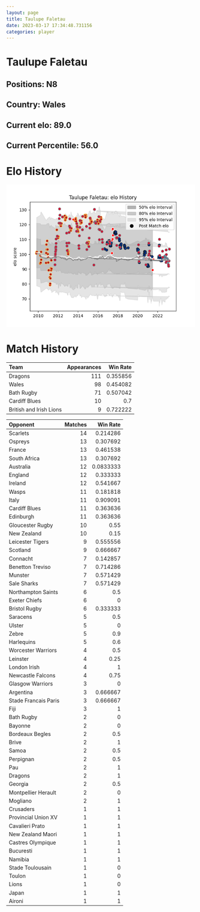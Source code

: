 ```yaml
---  
layout: page  
title: Taulupe Faletau  
date: 2023-03-17 17:34:48.731156  
categories: player  
---
```

# Taulupe Faletau

## Positions: N8

## Country: Wales

## Current elo: 89.0

## Current Percentile: 56.0

# Elo History


![elo history](history_TaulupeFaletau.png)
# Match History


| Team                    |   Appearances |   Win Rate |
|:------------------------|--------------:|-----------:|
| Dragons                 |           111 |   0.355856 |
| Wales                   |            98 |   0.454082 |
| Bath Rugby              |            71 |   0.507042 |
| Cardiff Blues           |            10 |   0.7      |
| British and Irish Lions |             9 |   0.722222 |

| Opponent             |   Matches |   Win Rate |
|:---------------------|----------:|-----------:|
| Scarlets             |        14 |  0.214286  |
| Ospreys              |        13 |  0.307692  |
| France               |        13 |  0.461538  |
| South Africa         |        13 |  0.307692  |
| Australia            |        12 |  0.0833333 |
| England              |        12 |  0.333333  |
| Ireland              |        12 |  0.541667  |
| Wasps                |        11 |  0.181818  |
| Italy                |        11 |  0.909091  |
| Cardiff Blues        |        11 |  0.363636  |
| Edinburgh            |        11 |  0.363636  |
| Gloucester Rugby     |        10 |  0.55      |
| New Zealand          |        10 |  0.15      |
| Leicester Tigers     |         9 |  0.555556  |
| Scotland             |         9 |  0.666667  |
| Connacht             |         7 |  0.142857  |
| Benetton Treviso     |         7 |  0.714286  |
| Munster              |         7 |  0.571429  |
| Sale Sharks          |         7 |  0.571429  |
| Northampton Saints   |         6 |  0.5       |
| Exeter Chiefs        |         6 |  0         |
| Bristol Rugby        |         6 |  0.333333  |
| Saracens             |         5 |  0.5       |
| Ulster               |         5 |  0         |
| Zebre                |         5 |  0.9       |
| Harlequins           |         5 |  0.6       |
| Worcester Warriors   |         4 |  0.5       |
| Leinster             |         4 |  0.25      |
| London Irish         |         4 |  1         |
| Newcastle Falcons    |         4 |  0.75      |
| Glasgow Warriors     |         3 |  0         |
| Argentina            |         3 |  0.666667  |
| Stade Francais Paris |         3 |  0.666667  |
| Fiji                 |         3 |  1         |
| Bath Rugby           |         2 |  0         |
| Bayonne              |         2 |  0         |
| Bordeaux Begles      |         2 |  0.5       |
| Brive                |         2 |  1         |
| Samoa                |         2 |  0.5       |
| Perpignan            |         2 |  0.5       |
| Pau                  |         2 |  1         |
| Dragons              |         2 |  1         |
| Georgia              |         2 |  0.5       |
| Montpellier Herault  |         2 |  0         |
| Mogliano             |         2 |  1         |
| Crusaders            |         1 |  1         |
| Provincial Union XV  |         1 |  1         |
| Cavalieri Prato      |         1 |  1         |
| New Zealand Maori    |         1 |  1         |
| Castres Olympique    |         1 |  1         |
| Bucuresti            |         1 |  1         |
| Namibia              |         1 |  1         |
| Stade Toulousain     |         1 |  0         |
| Toulon               |         1 |  0         |
| Lions                |         1 |  0         |
| Japan                |         1 |  1         |
| Aironi               |         1 |  1         |